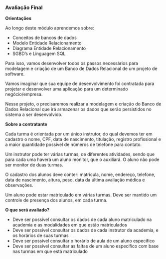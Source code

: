 ### Avaliação Final

**Orientações**

Ao longo deste módulo aprendemos sobre:
- Conceitos de bancos de dados
- Modelo Entidade Relacionamento
- Diagrama Entidade Relacionamento
- SGBD’s e Linguagem SQL

Para isso, vamos desenvolver todos os passos
necessários para modelagem e criação de um Banco de
Dados Relacional de um projeto de software.

Vamos imaginar que sua equipe de desenvolvimento foi
contratada para projetar e desenvolver uma aplicação
para um determinado negócio/empresa.

Nesse projeto, o precisaremos realizar a modelagem e
criação do Banco de Dados Relacional que irá armazenar
os dados que serão persistidos no sistema a ser
desenvolvido.

**Sobre a contratante**

Cada turma é orientada por um único instrutor, do
qual devemos ter em cadastro o nome, CPF, data
de nascimento, titulação, registro profissional e a
maior quantidade possível de números de
telefone para contato.

Um instrutor pode ter várias turmas, de diferentes
atividades, sendo que para cada uma haverá um
aluno monitor, que o auxiliará. O aluno não pode
ser monitor de duas turmas.

O cadastro dos alunos deve conter: matrícula,
nome, endereço, telefone, data de nascimento,
altura, peso, data da última avaliação médica e
observações.

Um aluno pode estar matriculado em várias
turmas. Deve ser mantido um controle de
presença dos alunos, em cada turma.

**O que será avaliado?**

- Deve ser possível consultar os dados de
cada aluno matriculado na academia e as
modalidades em que estão matriculados
- Deve ser possível consultar os dados de
cada instrutor da academia, e os horários
de suas turmas
- Deve ser possível consultar o horário de
aula de um aluno específico
- Deve ser possível consultar as faltas de um
aluno específico com base nas turmas em
que está matriculado
